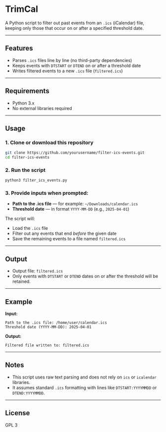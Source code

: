 # TrimCal

A Python script to filter out past events from an `.ics` (iCalendar) file, keeping only those that occur on or after a specified threshold date.

---

## Features

- Parses `.ics` files line by line (no third-party dependencies)
- Keeps events with `DTSTART` or `DTEND` on or after a threshold date
- Writes filtered events to a new `.ics` file (`filtered.ics`)

---

## Requirements

- Python 3.x
- No external libraries required

---

## Usage

### 1. Clone or download this repository

```bash
git clone https://github.com/yourusername/filter-ics-events.git
cd filter-ics-events
```

### 2. Run the script

```bash
python3 filter_ics_events.py
```

### 3. Provide inputs when prompted:

- **Path to the .ics file** — for example: `~/Downloads/calendar.ics`
- **Threshold date** — in format `YYYY-MM-DD` (e.g., `2025-04-01`)

The script will:
- Load the `.ics` file
- Filter out any events that end *before* the given date
- Save the remaining events to a file named `filtered.ics`

---

## Output

- Output file: `filtered.ics`
- Only events with `DTSTART` or `DTEND` dates on or after the threshold will be retained.

---

## Example

**Input:**
```text
Path to the .ics file: /home/user/calendar.ics
Threshold date (YYYY-MM-DD): 2025-04-01
```

**Output:**
```text
Filtered file written to: filtered.ics
```

---

## Notes

- This script uses raw text parsing and does not rely on `ics` or `icalendar` libraries.
- It assumes standard `.ics` formatting with lines like `DTSTART:YYYYMMDD` or `DTEND:YYYYMMDD`.

---

## License

GPL 3
